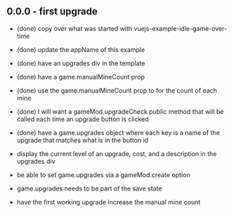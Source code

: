 ## 0.0.0 - first upgrade
* (done) copy over what was started with vuejs-example-idle-game-over-time
* (done) update the appName of this example
* (done) have an upgrades div in the template
* (done) have a game.manualMineCount prop
* (done) use the game.manualMineCount prop to for the count of each mine
* (done) I will want a gameMod.upgradeCheck public method that will be called each time an upgrade button is clicked
* (done) have a game.upgrades object where each key is a name of the upgrade that matches what is in the button id

* display the current level of an upgrade, cost, and a description in the upgrades div

* be able to set game.upgrades via a gameMod.create option
* game.upgrades needs to be part of the save state
* have the first working upgrade increase the manual mine count
